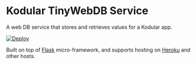 # Kodular TinyWebDB Service

A web DB service that stores and retrieves values for a Kodular app.

[![Deploy](https://www.herokucdn.com/deploy/button.png)](https://heroku.com/deploy?template=https://github.com/micpob/TinyWebDB)

Built on top of [Flask](http://flask.pocoo.org/) micro-framework, and supports hosting on [Heroku](https://www.heroku.com/) and other hosts.
